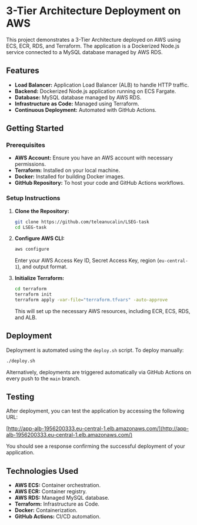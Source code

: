 # 3-Tier Architecture Deployment on AWS

This project demonstrates a 3-Tier Architecture deployed on AWS using ECS, ECR, RDS, and Terraform. The application is a Dockerized Node.js service connected to a MySQL database managed by AWS RDS.

## Features

- **Load Balancer:** Application Load Balancer (ALB) to handle HTTP traffic.
- **Backend:** Dockerized Node.js application running on ECS Fargate.
- **Database:** MySQL database managed by AWS RDS.
- **Infrastructure as Code:** Managed using Terraform.
- **Continuous Deployment:** Automated with GitHub Actions.

## Getting Started

### Prerequisites

- **AWS Account:** Ensure you have an AWS account with necessary permissions.
- **Terraform:** Installed on your local machine.
- **Docker:** Installed for building Docker images.
- **GitHub Repository:** To host your code and GitHub Actions workflows.

### Setup Instructions

1. **Clone the Repository:**

    ```bash
    git clone https://github.com/teleanucalin/LSEG-task
    cd LSEG-task
    ```

2. **Configure AWS CLI:**

    ```bash
    aws configure
    ```

    Enter your AWS Access Key ID, Secret Access Key, region (`eu-central-1`), and output format.

3. **Initialize Terraform:**

    ```bash
    cd terraform
    terraform init
    terraform apply -var-file="terraform.tfvars" -auto-approve
    ```

    This will set up the necessary AWS resources, including ECR, ECS, RDS, and ALB.

## Deployment

Deployment is automated using the `deploy.sh` script. To deploy manually:

```bash
./deploy.sh
```

Alternatively, deployments are triggered automatically via GitHub Actions on every push to the `main` branch.

## Testing

After deployment, you can test the application by accessing the following URL:

[http://app-alb-1956200333.eu-central-1.elb.amazonaws.com/](http://app-alb-1956200333.eu-central-1.elb.amazonaws.com/)

You should see a response confirming the successful deployment of your application.

## Technologies Used

- **AWS ECS:** Container orchestration.
- **AWS ECR:** Container registry.
- **AWS RDS:** Managed MySQL database.
- **Terraform:** Infrastructure as Code.
- **Docker:** Containerization.
- **GitHub Actions:** CI/CD automation.
